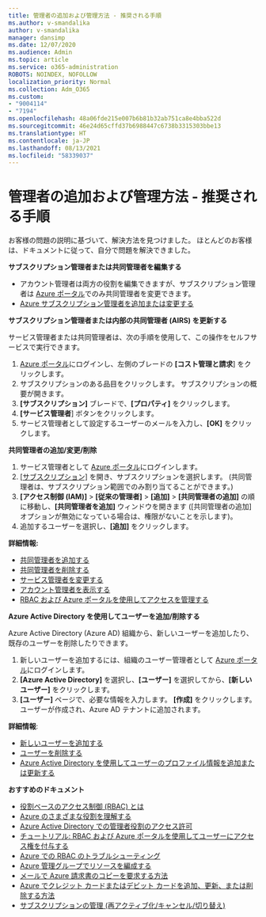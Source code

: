 ```yaml
---
title: 管理者の追加および管理方法 - 推奨される手順
ms.author: v-smandalika
author: v-smandalika
manager: dansimp
ms.date: 12/07/2020
ms.audience: Admin
ms.topic: article
ms.service: o365-administration
ROBOTS: NOINDEX, NOFOLLOW
localization_priority: Normal
ms.collection: Adm_O365
ms.custom:
- "9004114"
- "7194"
ms.openlocfilehash: 48a06fde215e007b6b81b32ab751ca8e4bba522d
ms.sourcegitcommit: 46e24d65cffd37b6988447c6738b3315303bbe13
ms.translationtype: HT
ms.contentlocale: ja-JP
ms.lasthandoff: 08/13/2021
ms.locfileid: "58339037"
---
```

# <a name="how-to-add-and-manage-administrators---recommended-steps"></a>管理者の追加および管理方法 - 推奨される手順

お客様の問題の説明に基づいて、解決方法を見つけました。 ほとんどのお客様は、ドキュメントに従って、自分で問題を解決できました。

**サブスクリプション管理者または共同管理者を編集する**

- アカウント管理者は両方の役割を編集できますが、サブスクリプション管理者は [Azure ポータル](https://ms.portal.azure.com/#home)でのみ共同管理者を変更できます。
- [Azure サブスクリプション管理者を追加または変更する](https://docs.microsoft.com/azure/cost-management-billing/manage/add-change-subscription-administrator)

**サブスクリプション管理者または内部の共同管理者 (AIRS) を更新する**

サービス管理者または共同管理者は、次の手順を使用して、この操作をセルフサービスで実行できます。

1. [Azure ポータル](https://ms.portal.azure.com/#home)にログインし、左側のブレードの **[コスト管理と請求**] をクリックします。
2. サブスクリプションのある品目をクリックします。 サブスクリプションの概要が開きます。
3. **[サブスクリプション]** ブレードで、**[プロパティ]** をクリックします。 
4. **[サービス管理者**] ボタンをクリックします。
5. サービス管理者として設定するユーザーのメールを入力し、**[OK]** をクリックします。

**共同管理者の追加/変更/削除**

1. サービス管理者として [Azure ポータル](https://ms.portal.azure.com/#home)にログインします。
2. [[サブスクリプション]](https://ms.portal.azure.com/#blade/Microsoft_Azure_Billing/SubscriptionsBlade) を開き、サブスクリプションを選択します。 (共同管理者は、サブスクリプション範囲でのみ割り当てることができます。)
3. **[アクセス制御 (IAM)]** > **[従来の管理者]** > **[追加]** > **[共同管理者の追加]** の順に移動し、**[共同管理者を追加]** ウィンドウを開きます ([共同管理者の追加] オプションが無効になっている場合は、権限がないことを示します)。
4. 追加するユーザーを選択し、**[追加]** をクリックします。

**詳細情報:**
- [共同管理者を追加する](https://docs.microsoft.com/azure/role-based-access-control/classic-administrators)
- [共同管理者を削除する](https://docs.microsoft.com/azure/role-based-access-control/classic-administrators)
- [サービス管理者を変更する](https://docs.microsoft.com/azure/role-based-access-control/classic-administrators)
- [アカウント管理者を表示する](https://docs.microsoft.com/azure/role-based-access-control/classic-administrators)
- [RBAC および Azure ポータルを使用してアクセスを管理する](https://docs.microsoft.com/azure/role-based-access-control/role-assignments-portal)

**Azure Active Directory を使用してユーザーを追加/削除する**

Azure Active Directory (Azure AD) 組織から、新しいユーザーを追加したり、既存のユーザーを削除したりできます。

1. 新しいユーザーを追加するには、組織のユーザー管理者として [Azure ポータル](https://ms.portal.azure.com/#home)にログインします。
2. **[Azure Active Directory]** を選択し、**[ユーザー]** を選択してから、**[新しいユーザー]** をクリックします。
3. **[ユーザー]** ページで、必要な情報を入力します。 **[作成]** をクリックします。 ユーザーが作成され、Azure AD テナントに追加されます。

**詳細情報**:

- [新しいユーザーを追加する](https://docs.microsoft.com/azure/active-directory/fundamentals/add-users-azure-active-directory)
- [ユーザーを削除する](https://docs.microsoft.com/azure/active-directory/fundamentals/add-users-azure-active-directory)
- [Azure Active Directory を使用してユーザーのプロファイル情報を追加または更新する](https://docs.microsoft.com/azure/active-directory/fundamentals/active-directory-users-profile-azure-portal)

**おすすめのドキュメント**

- [役割ベースのアクセス制御 (RBAC) とは](https://docs.microsoft.com/azure/role-based-access-control/overview)
- [Azure のさまざまな役割を理解する](https://docs.microsoft.com/azure/role-based-access-control/rbac-and-directory-admin-roles)
- [Azure Active Directory での管理者役割のアクセス許可](https://docs.microsoft.com/azure/active-directory/roles/permissions-reference)
- [チュートリアル: RBAC および Azure ポータルを使用してユーザーにアクセス権を付与する](https://docs.microsoft.com/azure/role-based-access-control/quickstart-assign-role-user-portal)
- [Azure での RBAC のトラブルシューティング](https://docs.microsoft.com/azure/role-based-access-control/troubleshooting)
- [Azure 管理グループでリソースを編成する](https://docs.microsoft.com/azure/governance/management-groups/overview)
- [メールで Azure 請求書のコピーを要求する方法](https://azure.microsoft.com/blog/azure-email-invoices/)
- [Azure でクレジット カードまたはデビット カードを追加、更新、または削除する方法](https://docs.microsoft.com/azure/cost-management-billing/manage/change-credit-card)
- [サブスクリプションの管理 (再アクティブ化/キャンセル/切り替え)](https://docs.microsoft.com/azure/cost-management-billing/manage/subscription-disabled)



